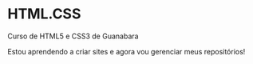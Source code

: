 # HTML.CSS
 Curso de HTML5 e CSS3 de Guanabara

 Estou aprendendo a criar sites e agora vou gerenciar meus repositórios!
 

